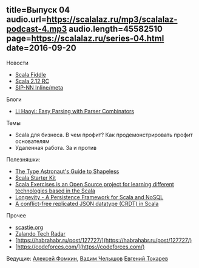 title=Выпуск 04
audio.url=https://scalalaz.ru/mp3/scalalaz-podcast-4.mp3
audio.length=45582510
page=https://scalalaz.ru/series-04.html
date=2016-09-20
----
Новости

- [Scala Fiddle](https://scalafiddle.io)
- [Scala 2.12 RC](https://github.com/scala/scala/releases/tag/v2.12.0-RC1)
- [SIP-NN Inline/meta](https://github.com/scala/scala.github.com/pull/567)

Блоги

- [Li Haoyi: Easy Parsing with Parser Combinators](https://www.lihaoyi.com/post/EasyParsingwithParserCombinators.html)

Темы

- Scala для бизнеса. В чем профит? Как продемонстрировать профит основателям
- Удаленная работа. За и против

Полезняшки:

- [The Type Astronaut's Guide to Shapeless](https://github.com/davegurnell/shapeless-guide)
- [Scala Starter Kit](https://www.cakesolutions.net/teamblogs/scala-starter-kit)
- [Scala Exercises is an Open Source project for learning different technologies based in the Scala](https://www.scala-exercises.org)
- [Longevity - A Persistence Framework for Scala and NoSQL](https://longevityframework.github.io/longevity/)
- [A conflict-free replicated JSON datatype (CRDT) in Scala](https://github.com/fthomas/crjdt)

Прочее

- [scastie.org](https://scastie.org)
- [Zalando Tech Radar](https://zalando.github.io/tech-radar/)
- [https://habrahabr.ru/post/127727/](https://habrahabr.ru/post/127727/)
- [https://codeforces.com/](https://codeforces.com/)

Ведущие: [Алексей Фомкин](https://github.com/fomkin), [Вадим Челышов](https://github.com/dos65)
[Евгений Токарев](https://github.com/strobe)
